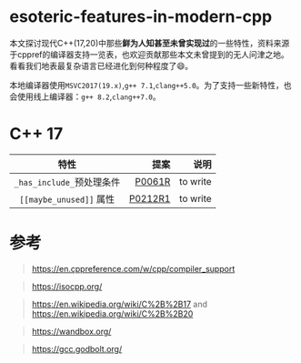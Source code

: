 # esoteric-features-in-modern-cpp
本文探讨现代C++(17,20)中那些**鲜为人知甚至未曾实现过**的一些特性，资料来源于cppref的编译器支持一览表，也欢迎贡献那些本文未曾提到的无人问津之地。看看我们地表最复杂语言已经进化到何种程度了:smile:。

本地编译器使用`MSVC2017(19.x)`,`g++ 7.1`,`clang++5.0`。为了支持一些新特性，也会使用线上编译器：`g++ 8.2`,`clang++7.0`。

# C++ 17
| 特性 | 提案 | 说明 |
| :------: | ------: | ------: |
| `_has_include_`预处理条件 | [P0061R](http://www.open-std.org/jtc1/sc22/wg21/docs/papers/2015/p0061r1.html) | to write |
| `[[maybe_unused]]` 属性| [P0212R1](http://www.open-std.org/jtc1/sc22/wg21/docs/papers/2016/p0212r1.pdf)| to write |


# 参考
> https://en.cppreference.com/w/cpp/compiler_support

> https://isocpp.org/

> https://en.wikipedia.org/wiki/C%2B%2B17 and https://en.wikipedia.org/wiki/C%2B%2B20

> https://wandbox.org/

> https://gcc.godbolt.org/
